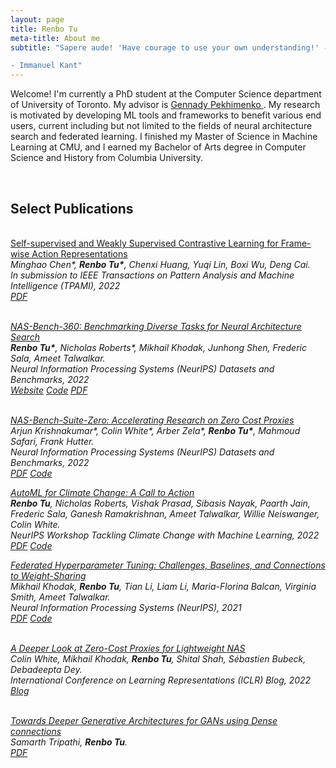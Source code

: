 ```yaml
---
layout: page
title: Renbo Tu 
meta-title: About me
subtitle: "Sapere aude! 'Have courage to use your own understanding!' -- that is the motto of enlightenment. 

- Immanuel Kant"
---
```


<div id="aboutme-section">

<p class="about-text">
Welcome! I'm currently a PhD student at the Computer Science department of University of Toronto. My advisor is <a target="_blank" href="https://www.cs.toronto.edu/~pekhimenko/"> Gennady Pekhimenko </a>. 
My research is motivated by developing ML tools and frameworks to benefit various end users, current including but not limited to the fields of neural architecture search and federated learning. I finished my Master of Science in Machine Learning at CMU, and I earned my Bachelor of Arts degree in Computer Science and History from Columbia University.
</p>
</div><br>

<h2> Select Publications </h2><br>
<a href="https://arxiv.org/abs/2212.03125"><u>Self-supervised and Weakly Supervised Contrastive Learning for Frame-wise Action Representations</u></a><br>
<i>Minghao Chen*, <b>Renbo Tu*</b>, Chenxi Huang, Yuqi Lin, Boxi Wu, Deng Cai. <i><br>
In submission to IEEE Transactions on Pattern Analysis and Machine Intelligence (TPAMI), 2022<br>
<a class="btn btn-primary btn-outline btn-xs" href="https://arxiv.org/pdf/2212.03125.pdf" target="_blank" rel="noopener">PDF</a><br><br>

<a href="https://arxiv.org/abs/2110.05668"><u>NAS-Bench-360: Benchmarking Diverse Tasks for Neural Architecture Search</u></a><br>
<i><b>Renbo Tu*</b>, Nicholas Roberts*, Mikhail Khodak, Junhong Shen, Frederic Sala, Ameet Talwalkar. <i><br>
Neural Information Processing Systems (NeurIPS) Datasets and Benchmarks, 2022<br>
<a class="btn btn-primary btn-outline btn-xs" href="https://nb360.ml.cmu.edu/" target="_blank" rel="noopener">Website</a>
<a class="btn btn-primary btn-outline btn-xs" href="https://github.com/rtu715/NAS-Bench-360" target="_blank" rel="noopener">Code</a>
<a class="btn btn-primary btn-outline btn-xs" href="https://arxiv.org/pdf/2110.05668.pdf" target="_blank" rel="noopener">PDF</a><br><br>

<a href="https://openreview.net/forum?id=yWhuIjIjH8k"><u>NAS-Bench-Suite-Zero: Accelerating Research on Zero Cost Proxies</u></a><br>
<i>Arjun Krishnakumar*, Colin White*, Arber Zela*, <b>Renbo Tu*</b>, Mahmoud Safari, Frank Hutter. <i> <br>
Neural Information Processing Systems (NeurIPS) Datasets and Benchmarks, 2022<br>
<a class="btn btn-primary btn-outline btn-xs" href="https://arxiv.org/pdf/2210.03230.pdf" target="_blank" rel="noopener">PDF</a>
<a class="btn btn-primary btn-outline btn-xs" href="https://github.com/automl/naslib/tree/zerocost
" target="_blank" rel="noopener">Code</a>

<a href="https://arxiv.org/abs/2210.03324"><u>AutoML for Climate Change: A Call to Action
</u></a><br>
<i><b>Renbo Tu</b>, Nicholas Roberts, Vishak Prasad, Sibasis Nayak, Paarth Jain, Frederic Sala, Ganesh Ramakrishnan, Ameet Talwalkar, Willie Neiswanger, Colin White. <i><br>
NeurIPS Workshop Tackling Climate Change with Machine Learning, 2022 <br>
<a class="btn btn-primary btn-outline btn-xs" href="https://arxiv.org/pdf/2210.03324.pdf" target="_blank" rel="noopener">PDF</a>
<a class="btn btn-primary btn-outline btn-xs" href="https://github.com/climate-change-automl/climate-change-automl
" target="_blank" rel="noopener">Code</a>

<a href="https://arxiv.org/abs/2106.04502"><u>Federated Hyperparameter Tuning: Challenges, Baselines, and Connections to Weight-Sharing</u></a><br>
<i> Mikhail Khodak, <b> Renbo Tu</b>, Tian Li, Liam Li, Maria-Florina Balcan, Virginia Smith, Ameet Talwalkar. <i><br>
Neural Information Processing Systems (NeurIPS), 2021<br>
<a class="btn btn-primary btn-outline btn-xs" href="https://arxiv.org/pdf/2106.04502.pdf" target="_blank" rel="noopener">PDF</a>
<a class="btn btn-primary btn-outline btn-xs" href="https://github.com/mkhodak/FedEx" target="_blank" rel="noopener">Code</a><br><br>

<a href="https://iclr-blog-track.github.io/2022/03/25/zero-cost-proxies/"><u>A Deeper Look at Zero-Cost Proxies for Lightweight NAS </u></a><br>
<i> Colin White, Mikhail Khodak, <b>Renbo Tu</b>, Shital Shah, Sébastien Bubeck, Debadeepta Dey. <i><br>
International Conference on Learning Representations (ICLR) Blog, 2022<br>
<a class="btn btn-primary btn-outline btn-xs" href="https://iclr-blog-track.github.io/2022/03/25/zero-cost-proxies/" target="_blank" rel="noopener">Blog</a><br><br>




<a href='https://arxiv.org/abs/1804.11031'><u>Towards Deeper Generative Architectures for GANs using Dense connections</u></a><br>
<i> Samarth Tripathi, <b> Renbo Tu</b>. <i><br>
<a class="btn btn-primary btn-outline btn-xs" href="https://arxiv.org/pdf/1804.11031.pdf" target="_blank" rel="noopener">PDF</a><br><br>
